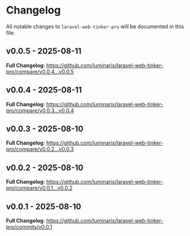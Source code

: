 # Changelog

All notable changes to `laravel-web-tinker-pro` will be documented in this file.

## v0.0.5 - 2025-08-11

**Full Changelog**: https://github.com/luminarix/laravel-web-tinker-pro/compare/v0.0.4...v0.0.5

## v0.0.4 - 2025-08-11

**Full Changelog**: https://github.com/luminarix/laravel-web-tinker-pro/compare/v0.0.3...v0.0.4

## v0.0.3 - 2025-08-10

**Full Changelog**: https://github.com/luminarix/laravel-web-tinker-pro/compare/v0.0.2...v0.0.3

## v0.0.2 - 2025-08-10

**Full Changelog**: https://github.com/luminarix/laravel-web-tinker-pro/compare/v0.0.1...v0.0.2

## v0.0.1 - 2025-08-10

**Full Changelog**: https://github.com/luminarix/laravel-web-tinker-pro/commits/v0.0.1
